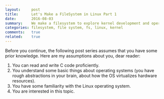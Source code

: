 ```yaml
---
layout:     post
title:      Let's Make a FileSystem in Linux Part 1
date:       2016-08-03
summary:    We make a filesystem to explore kernel development and operating system principles
categories: filesystem, file system, fs, linux, kernel
comments:   true
related:    true
---
```


Before you continue, the following post series assumes that you have some prior knowledge. Here are my assumptions about you, dear reader:

1. You can read and write C code proficiently.
2. You understand some basic things about operating systems (you have rough abstractions in your brain, about how the OS virtualizes hardware resources).
3. You have some familiarity with the Linux operating system.
4. You are interested in this topic.

